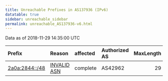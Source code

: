 ```yaml
---
title: Unreachable Prefixes in AS137936 (IPv6)
datatable: true
sidebar: unreachable_sidebar
permalink: unreachable_AS137936-v6.html
---
```


Data as of 2018-11-29 14:35:00 UTC


<div class="datatable-begin"></div>

| Prefix                                                 | Reason                                                                                                 | affected   | Authorized AS   |   MaxLength | Anchor                                         |   unreachable /48s |
|:-------------------------------------------------------|:-------------------------------------------------------------------------------------------------------|:-----------|:----------------|------------:|:-----------------------------------------------|-------------------:|
| [2a0a:2844::/48](https://stat.ripe.net/2a0a:2844::/48) | [INVALID ASN](https://rpki-validator.ripe.net/announcement-preview?asn=AS137936&prefix=2a0a:2844::/48) | complete   | AS42962         |          29 | [RIPE](unreachable_RIPE_NCC_RPKI_Root-v6.html) |                  1 |

<div class="datatable-end"></div>